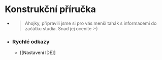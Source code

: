 # Konstrukční příručka
- > Ahojky, připravili jsme si pro vás menší tahák s informacemi do začátku studia. Snad jej oceníte :-)
- ### Rychlé odkazy
	- [[Nastavení IDE]]